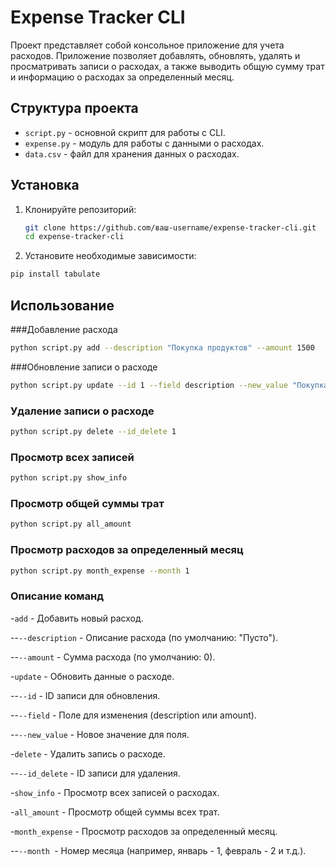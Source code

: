# Expense Tracker CLI

Проект представляет собой консольное приложение для учета расходов. Приложение позволяет добавлять, обновлять, удалять и просматривать записи о расходах, а также выводить общую сумму трат и информацию о расходах за определенный месяц.

## Структура проекта

- `script.py` - основной скрипт для работы с CLI.
- `expense.py` - модуль для работы с данными о расходах.
- `data.csv` - файл для хранения данных о расходах.

## Установка

1. Клонируйте репозиторий:
   ```bash
   git clone https://github.com/ваш-username/expense-tracker-cli.git
   cd expense-tracker-cli
   ```
2. Установите необходимые зависимости:
  ```bash
  pip install tabulate
  ```
## Использование
###Добавление расхода
  ```bash
  python script.py add --description "Покупка продуктов" --amount 1500
  ```
###Обновление записи о расходе
  ```bash
  python script.py update --id 1 --field description --new_value "Покупка одежды"
  ```
### Удаление записи о расходе
  ```bash
  python script.py delete --id_delete 1
  ```
### Просмотр всех записей
  ```bash
  python script.py show_info
  ```
### Просмотр общей суммы трат
  ```bash
  python script.py all_amount
  ```
### Просмотр расходов за определенный месяц
  ```bash
  python script.py month_expense --month 1
  ```
### Описание команд
-`add` - Добавить новый расход.

--`--description` - Описание расхода (по умолчанию: "Пусто").

--`--amount` - Сумма расхода (по умолчанию: 0).

-`update` - Обновить данные о расходе.

--`--id` - ID записи для обновления.

--`--field` - Поле для изменения (description или amount).

--`--new_value` - Новое значение для поля.

-`delete` - Удалить запись о расходе.

--`--id_delete` - ID записи для удаления.

-`show_info` - Просмотр всех записей о расходах.

-`all_amount` - Просмотр общей суммы всех трат.

-`month_expense` - Просмотр расходов за определенный месяц.

--`--month `- Номер месяца (например, январь - 1, февраль - 2 и т.д.).
